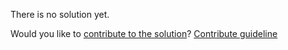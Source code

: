 
There is no solution yet.

Would you like to [contribute to the solution](https://github.com/BFEdev/BFE.dev-solutions/blob/main/design/design-a-slider-component_en.md)? [Contribute guideline](https://github.com/BFEdev/BFE.dev-solutions#how-to-contribute)
